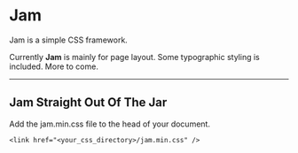 # Jam

Jam is a simple CSS framework.

Currently **Jam** is mainly for page layout. Some typographic styling is included. More to come.

---

## **Jam** Straight Out Of The Jar

Add the jam.min.css file to the head of your document.

`<link href="<your_css_directory>/jam.min.css" />`
